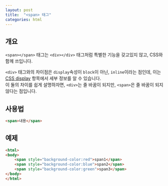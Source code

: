 ```yaml
---
layout: post
title:  "<span> 태그"
categories: html
---
```


## 개요
`<span></span>` 태그는 `<div></div>` 태그처럼 특별한 기능을 갖고있지 않고, CSS와 함께 쓰입니다.

`<div>` 태그와의 차이점은 `display`속성이 `block`이 아닌, `inline`이라는 점인데, 이는 [CSS display](/css-course/display-속성) 항목에서 세부 정보를 알 수 있습니다.  
이 둘의 차이를 쉽게 설명하자면, `<div>`는 줄 바꿈이 되지만, `<span>`은 줄 바꿈이 되지 않다는 점입니다.


## 사용법
```html
<span>내용</span>
```

## 예제
```html
<html>
<body>
	<span style="background-color:red">span1</span>
	<span style="background-color:blue">span2</span>
	<span style="background-color:green">span3</span>
</body>
</html>
```
